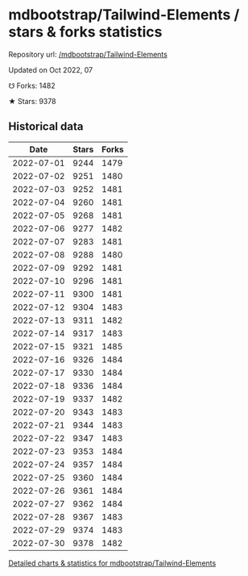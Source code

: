 # mdbootstrap/Tailwind-Elements / stars & forks statistics

Repository url: [/mdbootstrap/Tailwind-Elements](https://github.com/mdbootstrap/Tailwind-Elements)

Updated on Oct 2022, 07

☋ Forks: 1482

★ Stars: 9378

## Historical data
| Date | Stars | Forks |
|------|-------|-------|
| 2022-07-01 | 9244 | 1479 | 
| 2022-07-02 | 9251 | 1480 | 
| 2022-07-03 | 9252 | 1481 | 
| 2022-07-04 | 9260 | 1481 | 
| 2022-07-05 | 9268 | 1481 | 
| 2022-07-06 | 9277 | 1482 | 
| 2022-07-07 | 9283 | 1481 | 
| 2022-07-08 | 9288 | 1480 | 
| 2022-07-09 | 9292 | 1481 | 
| 2022-07-10 | 9296 | 1481 | 
| 2022-07-11 | 9300 | 1481 | 
| 2022-07-12 | 9304 | 1483 | 
| 2022-07-13 | 9311 | 1482 | 
| 2022-07-14 | 9317 | 1483 | 
| 2022-07-15 | 9321 | 1485 | 
| 2022-07-16 | 9326 | 1484 | 
| 2022-07-17 | 9330 | 1484 | 
| 2022-07-18 | 9336 | 1484 | 
| 2022-07-19 | 9337 | 1482 | 
| 2022-07-20 | 9343 | 1483 | 
| 2022-07-21 | 9344 | 1483 | 
| 2022-07-22 | 9347 | 1483 | 
| 2022-07-23 | 9353 | 1484 | 
| 2022-07-24 | 9357 | 1484 | 
| 2022-07-25 | 9360 | 1484 | 
| 2022-07-26 | 9361 | 1484 | 
| 2022-07-27 | 9362 | 1484 | 
| 2022-07-28 | 9367 | 1483 | 
| 2022-07-29 | 9374 | 1483 | 
| 2022-07-30 | 9378 | 1482 | 


[Detailed charts & statistics for mdbootstrap/Tailwind-Elements](https://reviewgithub.com/rep/mdbootstrap/Tailwind-Elements)
